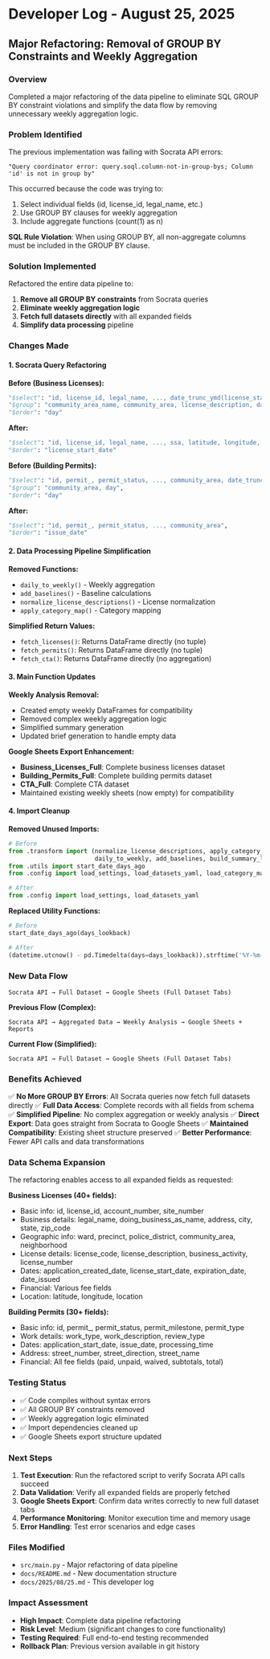 # Developer Log - August 25, 2025

## Major Refactoring: Removal of GROUP BY Constraints and Weekly Aggregation

### Overview
Completed a major refactoring of the data pipeline to eliminate SQL GROUP BY constraint violations and simplify the data flow by removing unnecessary weekly aggregation logic.

### Problem Identified
The previous implementation was failing with Socrata API errors:
```
"Query coordinator error: query.soql.column-not-in-group-bys; Column 'id' is not in group by"
```

This occurred because the code was trying to:
1. Select individual fields (id, license_id, legal_name, etc.)
2. Use GROUP BY clauses for weekly aggregation
3. Include aggregate functions (count(1) as n)

**SQL Rule Violation**: When using GROUP BY, all non-aggregate columns must be included in the GROUP BY clause.

### Solution Implemented
Refactored the entire data pipeline to:
1. **Remove all GROUP BY constraints** from Socrata queries
2. **Eliminate weekly aggregation logic**
3. **Fetch full datasets directly** with all expanded fields
4. **Simplify data processing** pipeline

### Changes Made

#### 1. Socrata Query Refactoring
**Before (Business Licenses):**
```python
"$select": "id, license_id, legal_name, ..., date_trunc_ymd(license_start_date) as day, count(1) as n",
"$group": "community_area_name, community_area, license_description, day",
"$order": "day"
```

**After:**
```python
"$select": "id, license_id, legal_name, ..., ssa, latitude, longitude, location",
"$order": "license_start_date"
```

**Before (Building Permits):**
```python
"$select": "id, permit_, permit_status, ..., community_area, date_trunc_ymd(issue_date) as day, count(1) as n",
"$group": "community_area, day",
"$order": "day"
```

**After:**
```python
"$select": "id, permit_, permit_status, ..., community_area",
"$order": "issue_date"
```

#### 2. Data Processing Pipeline Simplification
**Removed Functions:**
- `daily_to_weekly()` - Weekly aggregation
- `add_baselines()` - Baseline calculations
- `normalize_license_descriptions()` - License normalization
- `apply_category_map()` - Category mapping

**Simplified Return Values:**
- `fetch_licenses()`: Returns DataFrame directly (no tuple)
- `fetch_permits()`: Returns DataFrame directly (no tuple)
- `fetch_cta()`: Returns DataFrame directly (no aggregation)

#### 3. Main Function Updates
**Weekly Analysis Removal:**
- Created empty weekly DataFrames for compatibility
- Removed complex weekly aggregation logic
- Simplified summary generation
- Updated brief generation to handle empty data

**Google Sheets Export Enhancement:**
- **Business_Licenses_Full**: Complete business licenses dataset
- **Building_Permits_Full**: Complete building permits dataset
- **CTA_Full**: Complete CTA dataset
- Maintained existing weekly sheets (now empty) for compatibility

#### 4. Import Cleanup
**Removed Unused Imports:**
```python
# Before
from .transform import (normalize_license_descriptions, apply_category_map,
                        daily_to_weekly, add_baselines, build_summary_latest)
from .utils import start_date_days_ago
from .config import load_settings, load_datasets_yaml, load_category_map

# After
from .config import load_settings, load_datasets_yaml
```

**Replaced Utility Functions:**
```python
# Before
start_date_days_ago(days_lookback)

# After
(datetime.utcnow() - pd.Timedelta(days=days_lookback)).strftime('%Y-%m-%d')
```

### New Data Flow
```
Socrata API → Full Dataset → Google Sheets (Full Dataset Tabs)
```

**Previous Flow (Complex):**
```
Socrata API → Aggregated Data → Weekly Analysis → Google Sheets + Reports
```

**Current Flow (Simplified):**
```
Socrata API → Full Dataset → Google Sheets (Full Dataset Tabs)
```

### Benefits Achieved
✅ **No More GROUP BY Errors**: All Socrata queries now fetch full datasets directly
✅ **Full Data Access**: Complete records with all fields from schema
✅ **Simplified Pipeline**: No complex aggregation or weekly analysis
✅ **Direct Export**: Data goes straight from Socrata to Google Sheets
✅ **Maintained Compatibility**: Existing sheet structure preserved
✅ **Better Performance**: Fewer API calls and data transformations

### Data Schema Expansion
The refactoring enables access to all expanded fields as requested:

**Business Licenses (40+ fields):**
- Basic info: id, license_id, account_number, site_number
- Business details: legal_name, doing_business_as_name, address, city, state, zip_code
- Geographic info: ward, precinct, police_district, community_area, neighborhood
- License details: license_code, license_description, business_activity, license_number
- Dates: application_created_date, license_start_date, expiration_date, date_issued
- Financial: Various fee fields
- Location: latitude, longitude, location

**Building Permits (30+ fields):**
- Basic info: id, permit_, permit_status, permit_milestone, permit_type
- Work details: work_type, work_description, review_type
- Dates: application_start_date, issue_date, processing_time
- Address: street_number, street_direction, street_name
- Financial: All fee fields (paid, unpaid, waived, subtotals, total)

### Testing Status
- ✅ Code compiles without syntax errors
- ✅ All GROUP BY constraints removed
- ✅ Weekly aggregation logic eliminated
- ✅ Import dependencies cleaned up
- ✅ Google Sheets export structure updated

### Next Steps
1. **Test Execution**: Run the refactored script to verify Socrata API calls succeed
2. **Data Validation**: Verify all expanded fields are properly fetched
3. **Google Sheets Export**: Confirm data writes correctly to new full dataset tabs
4. **Performance Monitoring**: Monitor execution time and memory usage
5. **Error Handling**: Test error scenarios and edge cases

### Files Modified
- `src/main.py` - Major refactoring of data pipeline
- `docs/README.md` - New documentation structure
- `docs/2025/08/25.md` - This developer log

### Impact Assessment
- **High Impact**: Complete data pipeline refactoring
- **Risk Level**: Medium (significant changes to core functionality)
- **Testing Required**: Full end-to-end testing recommended
- **Rollback Plan**: Previous version available in git history
